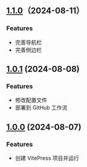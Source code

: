 ## [1.1.0]()（2024-08-11）

### Features

- 完善导航栏
- 完善侧边栏

## [1.0.1]() (2024-08-08)

### Features

- 修改配置文件
- 部署到 GitHub 工作流

## [1.0.0]() (2024-08-07)

### Features

- 创建 VitePress 项目并运行
